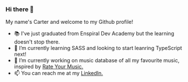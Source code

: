 ### Hi there 👋 

My name's Carter and welcome to my Github profile!

- :books: I've just graduated from Enspiral Dev Academy but the learning doesn't stop there.
- 🌱 I’m currently learning SASS and looking to start leanring TypeScript next!
- 🔭 I’m currently working on music database of all my favourite music, inspired by [Rate Your Music.](https://rateyourmusic.com/)
- 📫 You can reach me at my [LinkedIn.](https://www.linkedin.com/in/carter-bardell-munro-b20a27123/)

